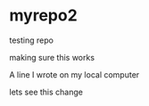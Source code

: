 # myrepo2
testing repo 

making sure this works

A line I wrote on my local computer  
 
lets see this change 